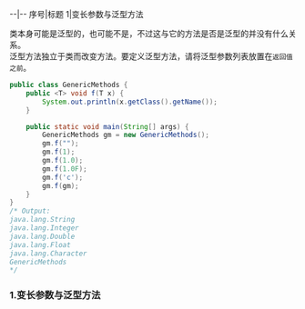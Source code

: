 --|--
序号|标题
1|变长参数与泛型方法

类本身可能是泛型的，也可能不是，不过这与它的方法是否是泛型的并没有什么关系。  
泛型方法独立于类而改变方法。要定义泛型方法，请将泛型参数列表放置在`返回值之前`。
```java
public class GenericMethods {
    public <T> void f(T x) {
        System.out.println(x.getClass().getName());
    }

    public static void main(String[] args) {
        GenericMethods gm = new GenericMethods();
        gm.f("");
        gm.f(1);
        gm.f(1.0);
        gm.f(1.0F);
        gm.f('c');
        gm.f(gm);
    }
}
/* Output:
java.lang.String
java.lang.Integer
java.lang.Double
java.lang.Float
java.lang.Character
GenericMethods
*/
```
### 1.变长参数与泛型方法
